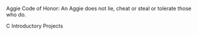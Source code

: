 Aggie Code of Honor: An Aggie does not lie, cheat or steal or tolerate those who do.

C Introductory Projects

